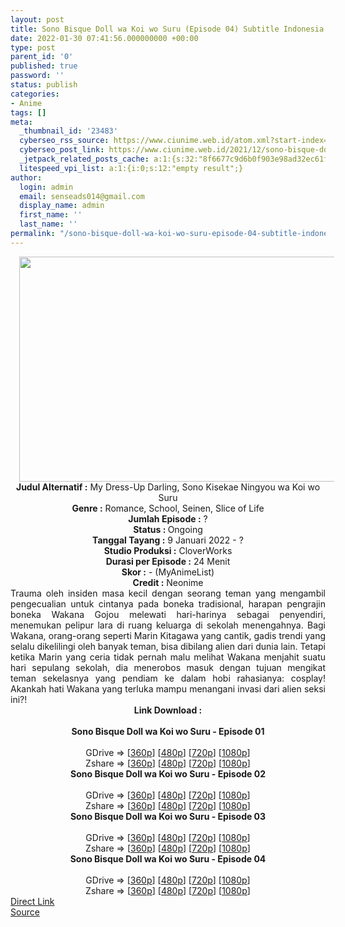 ```yaml
---
layout: post
title: Sono Bisque Doll wa Koi wo Suru (Episode 04) Subtitle Indonesia
date: 2022-01-30 07:41:56.000000000 +00:00
type: post
parent_id: '0'
published: true
password: ''
status: publish
categories:
- Anime
tags: []
meta:
  _thumbnail_id: '23483'
  cyberseo_rss_source: https://www.ciunime.web.id/atom.xml?start-index=1
  cyberseo_post_link: https://www.ciunime.web.id/2021/12/sono-bisque-doll-wa-koi-wo-suru.html
  _jetpack_related_posts_cache: a:1:{s:32:"8f6677c9d6b0f903e98ad32ec61f8deb";a:2:{s:7:"expires";i:1663456890;s:7:"payload";a:3:{i:0;a:1:{s:2:"id";i:24952;}i:1;a:1:{s:2:"id";i:25050;}i:2;a:1:{s:2:"id";i:25107;}}}}
  litespeed_vpi_list: a:1:{i:0;s:12:"empty result";}
author:
  login: admin
  email: senseads014@gmail.com
  display_name: admin
  first_name: ''
  last_name: ''
permalink: "/sono-bisque-doll-wa-koi-wo-suru-episode-04-subtitle-indonesia/"
---
```

<div class="separator" style="clear: both; text-align: center;"><a href="https://blogger.googleusercontent.com/img/a/AVvXsEhmCkuNynpqOGlggYCnkObxjZauLAr4zi0LTXBzJ8NPepDu5iuqPKFqR1tRb864C-k4rNI_fWC-Ac4IkefkO12tNgij426akDctrRH1yLyv8yHhvJFpE8YwP9ADyEqs6ZBP-EFyW4SXma77vS1f2zlICLxcYJaXAvXtQzEq6Oq6PX3U2P67FB1G7XTN=s1280" style="margin-left: 1em; margin-right: 1em;"><img border="0" data-original-height="720" data-original-width="1280" height="360" src="{{ site.baseurl }}/assets/2022/01/AVvXsEhmCkuNynpqOGlggYCnkObxjZauLAr4zi0LTXBzJ8NPepDu5iuqPKFqR1tRb864C-k4rNI_fWC-Ac4IkefkO12tNgij426akDctrRH1yLyv8yHhvJFpE8YwP9ADyEqs6ZBP-EFyW4SXma77vS1f2zlICLxcYJaXAvXtQzEq6Oq6PX3U2P67FB1G7XTN=w640-h360" width="640" /></a></div>
<div class="separator" style="clear: both; text-align: center;"></div>
<div style="text-align: center;"><b>Judul</b><b><b> Alternatif</b> :</b> My Dress-Up Darling, Sono Kisekae Ningyou wa Koi wo Suru</div>
<div style="text-align: center;"><b><b>Genre :</b></b> Romance, School, Seinen, Slice of Life</div>
<div style="text-align: center;"><b>Jumlah Episode :</b> ?<br /><b>Status :&nbsp;</b>Ongoing<br /><b>Tanggal Tayang :</b> 9 Januari 2022 - ?<br /><b>Studio Produksi :</b>&nbsp;CloverWorks<br /><b>Durasi per Episode :</b> 24 Menit</div>
<div style="text-align: center;"><b>Skor :</b> - (MyAnimeList)</div>
<div style="text-align: center;"><b>Credit :</b>&nbsp;Neonime</div>
<div style="text-align: center;"></div>
<div style="text-align: justify;">Trauma oleh insiden masa kecil dengan seorang teman yang mengambil pengecualian untuk cintanya pada boneka tradisional, harapan pengrajin boneka Wakana Gojou melewati hari-harinya sebagai penyendiri, menemukan pelipur lara di ruang keluarga di sekolah menengahnya. Bagi Wakana, orang-orang seperti Marin Kitagawa yang cantik, gadis trendi yang selalu dikelilingi oleh banyak teman, bisa dibilang alien dari dunia lain. Tetapi ketika Marin yang ceria tidak pernah malu melihat Wakana menjahit suatu hari sepulang sekolah, dia menerobos masuk dengan tujuan mengikat teman sekelasnya yang pendiam ke dalam hobi rahasianya: cosplay! Akankah hati Wakana yang terluka mampu menangani invasi dari alien seksi ini?!</div>
<div style="text-align: justify;"></div>
<div style="text-align: justify;"></div>
<div style="text-align: center;">
<div style="text-align: center;">
<div style="text-align: left;">
<div style="text-align: center;"><b>Link Download :</b></div>
<div style="text-align: center;"><b><br /></b></div>
<div style="text-align: center;"><span style="text-align: left;"><b>Sono Bisque Doll wa Koi wo Suru&nbsp;</b></span><b>- Episode 01</b></div>
<div style="text-align: center;"><b><br /></b></div>
<div style="text-align: center;">GDrive =&gt; [<a href="https://acefile.co/f/64757653/sbdwk-1-360p-samehadaku-care-mp4" target="_blank" rel="noopener">360p</a>] [<a href="https://acefile.co/f/64757659/sbdwk-1-480p-samehadaku-care-mp4" target="_blank" rel="noopener">480p</a>] [<a href="https://acefile.co/f/64758162/sbdwk-1-mp4hd-samehadaku-care-mp4" target="_blank" rel="noopener">720p</a>] [<a href="https://acefile.co/f/64758458/sbdwk-1-fullhd-samehadaku-care-mp4" target="_blank" rel="noopener">1080p</a>]</div>
<div style="text-align: center;">Zshare =&gt; [<a href="https://www48.zippyshare.com/v/fvo9SomB/file.html" target="_blank" rel="noopener">360p</a>] [<a href="https://www48.zippyshare.com/v/l1bYbXo1/file.html" target="_blank" rel="noopener">480p</a>] [<a href="https://www48.zippyshare.com/v/FrrIAWDH/file.html" target="_blank" rel="noopener">720p</a>] [<a href="https://www23.zippyshare.com/v/nHUr7T2v/file.html" target="_blank" rel="noopener">1080p</a>]</div>
<div style="text-align: center;"></div>
<div style="text-align: center;">
<div><span style="text-align: left;"><b>Sono Bisque Doll wa Koi wo Suru&nbsp;</b></span><b>- Episode 02</b></div>
<div><b><br /></b></div>
<div>GDrive =&gt; [<a href="https://www.mp4upload.com/zxz9q5ynbn46" target="_blank" rel="noopener">360p</a>] [<a href="https://acefile.co/f/65386745/neonime_sbdwk-2-480p-zip" target="_blank" rel="noopener">480p</a>] [<a href="https://acefile.co/f/65387078/neonime_sbdwk-2-720p-zip" target="_blank" rel="noopener">720p</a>] [<a href="https://acefile.co/f/65387498/neonime_sbdwk-2-1080p-zip" target="_blank" rel="noopener">1080p</a>]</div>
<div>Zshare =&gt; [<a href="https://www39.zippyshare.com/v/746tiqNg/file.html" target="_blank" rel="noopener">360p</a>] [<a href="https://www75.zippyshare.com/v/hAoedlai/file.html" target="_blank" rel="noopener">480p</a>] [<a href="https://www24.zippyshare.com/v/9EPL0cb6/file.html" target="_blank" rel="noopener">720p</a>] [<a href="https://www11.zippyshare.com/v/wooXQ6Dn/file.html" target="_blank" rel="noopener">1080p</a>]</div>
<div></div>
<div>
<div><span style="text-align: left;"><b>Sono Bisque Doll wa Koi wo Suru&nbsp;</b></span><b>- Episode 03</b></div>
<div><b><br /></b></div>
<div>GDrive =&gt; [<a href="https://acefile.co/f/66002844/sbdwk-3-360p-samehadaku-care-mp4" target="_blank" rel="noopener">360p</a>] [<a href="https://acefile.co/f/66003604/neonime_sbdwk-3-480p-zip" target="_blank" rel="noopener">480p</a>] [<a href="https://acefile.co/f/66003856/neonime_sbdwk-3-720p-zip" target="_blank" rel="noopener">720p</a>] [<a href="https://acefile.co/f/66004217/neonime_sbdwk-3-1080p-zip" target="_blank" rel="noopener">1080p</a>]</div>
<div>Zshare =&gt; [<a href="https://www67.zippyshare.com/v/8iVxrXZs/file.html" target="_blank" rel="noopener">360p</a>] [<a href="https://www63.zippyshare.com/v/eJlcdFwT/file.html" target="_blank" rel="noopener">480p</a>] [<a href="https://www120.zippyshare.com/v/n9IpmFrs/file.html" target="_blank" rel="noopener">720p</a>] [<a href="https://www74.zippyshare.com/v/LwLvRJGt/file.html" target="_blank" rel="noopener">1080p</a>]</div>
</div>
<div></div>
<div>
<div><span style="text-align: left;"><b>Sono Bisque Doll wa Koi wo Suru&nbsp;</b></span><b>- Episode 04</b></div>
<div><b><br /></b></div>
<div>GDrive =&gt; [<a href="https://acefile.co/f/66602231/sbdwk-4-360p-samehadaku-care-mp4" target="_blank" rel="noopener">360p</a>] [<a href="https://acefile.co/f/66603251/neonime_sbdwk-4-480p-zip" target="_blank" rel="noopener">480p</a>] [<a href="https://acefile.co/f/66603500/neonime_sbdwk-4-720p-zip" target="_blank" rel="noopener">720p</a>] [<a href="https://acefile.co/f/66603763/neonime_sbdwk-4-1080p-zip" target="_blank" rel="noopener">1080p</a>]</div>
<div>Zshare =&gt; [<a href="https://www48.zippyshare.com/v/RWXUw5xP/file.html" target="_blank" rel="noopener">360p</a>] [<a href="https://www9.zippyshare.com/v/UPNXlRuM/file.html" target="_blank" rel="noopener">480p</a>] [<a href="https://www37.zippyshare.com/v/bEPwM2W1/file.html" target="_blank" rel="noopener">720p</a>] [<a href="https://www62.zippyshare.com/v/WkmDfP0Z/file.html" target="_blank" rel="noopener">1080p</a>]</div>
</div>
</div>
</div>
</div>
</div>
<link rel="stylesheet" href="https://cdnjs.cloudflare.com/ajax/libs/font-awesome/4.7.0/css/font-awesome.min.css" />
<div class="divbtn"> <a href="https://handymansurrender.com/fihup8buzv?key=94550f7ce39444073321dde3b8782f97" class="btn"><i class="fa fa-download"></i> Direct Link</a> <br /><a href="https://www.ciunime.web.id/2021/12/sono-bisque-doll-wa-koi-wo-suru.html">Source</a> </div>
